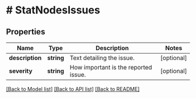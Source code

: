 # # StatNodesIssues

## Properties

Name | Type | Description | Notes
------------ | ------------- | ------------- | -------------
**description** | **string** | Text detailing the issue. | [optional] 
**severity** | **string** | How important is the reported issue. | [optional] 

[[Back to Model list]](../../README.md#documentation-for-models) [[Back to API list]](../../README.md#documentation-for-api-endpoints) [[Back to README]](../../README.md)


